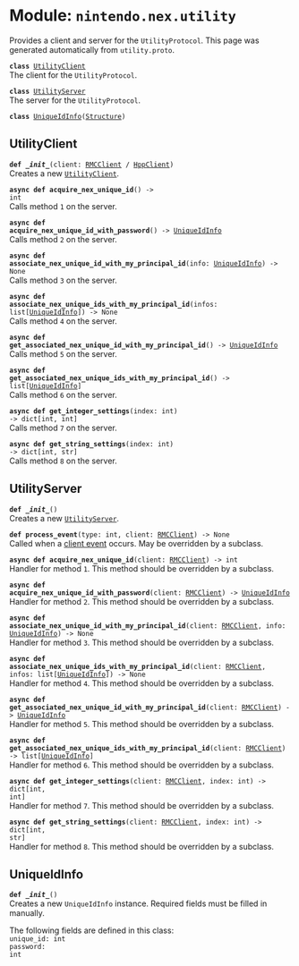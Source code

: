 
# Module: <code>nintendo.nex.utility</code>

Provides a client and server for the `UtilityProtocol`. This page was generated automatically from `utility.proto`.

<code>**class** [UtilityClient](#utilityclient)</code><br>
<span class="docs">The client for the `UtilityProtocol`.</span>

<code>**class** [UtilityServer](#utilityserver)</code><br>
<span class="docs">The server for the `UtilityProtocol`.</span>

<code>**class** [UniqueIdInfo](#uniqueidinfo)([Structure](../common))</code><br>

## UtilityClient
<code>**def _\_init__**(client: [RMCClient](../rmc#rmcclient) / [HppClient](../hpp#hppclient))</code><br>
<span class="docs">Creates a new [`UtilityClient`](#utilityclient).</span>

<code>**async def acquire_nex_unique_id**() -> int</code><br>
<span class="docs">Calls method `1` on the server.</span>

<code>**async def acquire_nex_unique_id_with_password**() -> [UniqueIdInfo](#uniqueidinfo)</code><br>
<span class="docs">Calls method `2` on the server.</span>

<code>**async def associate_nex_unique_id_with_my_principal_id**(info: [UniqueIdInfo](#uniqueidinfo)) -> None</code><br>
<span class="docs">Calls method `3` on the server.</span>

<code>**async def associate_nex_unique_ids_with_my_principal_id**(infos: list[[UniqueIdInfo](#uniqueidinfo)]) -> None</code><br>
<span class="docs">Calls method `4` on the server.</span>

<code>**async def get_associated_nex_unique_id_with_my_principal_id**() -> [UniqueIdInfo](#uniqueidinfo)</code><br>
<span class="docs">Calls method `5` on the server.</span>

<code>**async def get_associated_nex_unique_ids_with_my_principal_id**() -> list[[UniqueIdInfo](#uniqueidinfo)]</code><br>
<span class="docs">Calls method `6` on the server.</span>

<code>**async def get_integer_settings**(index: int) -> dict[int, int]</code><br>
<span class="docs">Calls method `7` on the server.</span>

<code>**async def get_string_settings**(index: int) -> dict[int, str]</code><br>
<span class="docs">Calls method `8` on the server.</span>

## UtilityServer
<code>**def _\_init__**()</code><br>
<span class="docs">Creates a new [`UtilityServer`](#utilityserver).</span>

<code>**def process_event**(type: int, client: [RMCClient](../rmc#rmcclient)) -> None</code><br>
<span class="docs">Called when a [client event](../rmc#rmcevent) occurs. May be overridden by a subclass.</span>

<code>**async def acquire_nex_unique_id**(client: [RMCClient](../rmc#rmcclient)) -> int</code><br>
<span class="docs">Handler for method `1`. This method should be overridden by a subclass.</span>

<code>**async def acquire_nex_unique_id_with_password**(client: [RMCClient](../rmc#rmcclient)) -> [UniqueIdInfo](#uniqueidinfo)</code><br>
<span class="docs">Handler for method `2`. This method should be overridden by a subclass.</span>

<code>**async def associate_nex_unique_id_with_my_principal_id**(client: [RMCClient](../rmc#rmcclient), info: [UniqueIdInfo](#uniqueidinfo)) -> None</code><br>
<span class="docs">Handler for method `3`. This method should be overridden by a subclass.</span>

<code>**async def associate_nex_unique_ids_with_my_principal_id**(client: [RMCClient](../rmc#rmcclient), infos: list[[UniqueIdInfo](#uniqueidinfo)]) -> None</code><br>
<span class="docs">Handler for method `4`. This method should be overridden by a subclass.</span>

<code>**async def get_associated_nex_unique_id_with_my_principal_id**(client: [RMCClient](../rmc#rmcclient)) -> [UniqueIdInfo](#uniqueidinfo)</code><br>
<span class="docs">Handler for method `5`. This method should be overridden by a subclass.</span>

<code>**async def get_associated_nex_unique_ids_with_my_principal_id**(client: [RMCClient](../rmc#rmcclient)) -> list[[UniqueIdInfo](#uniqueidinfo)]</code><br>
<span class="docs">Handler for method `6`. This method should be overridden by a subclass.</span>

<code>**async def get_integer_settings**(client: [RMCClient](../rmc#rmcclient), index: int) -> dict[int, int]</code><br>
<span class="docs">Handler for method `7`. This method should be overridden by a subclass.</span>

<code>**async def get_string_settings**(client: [RMCClient](../rmc#rmcclient), index: int) -> dict[int, str]</code><br>
<span class="docs">Handler for method `8`. This method should be overridden by a subclass.</span>

## UniqueIdInfo
<code>**def _\_init__**()</code><br>
<span class="docs">Creates a new `UniqueIdInfo` instance. Required fields must be filled in manually.</span>

The following fields are defined in this class:<br>
<span class="docs">
<code>unique_id: int</code><br>
<code>password: int</code><br>
</span><br>

